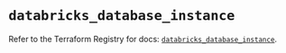 # `databricks_database_instance`

Refer to the Terraform Registry for docs: [`databricks_database_instance`](https://registry.terraform.io/providers/databricks/databricks/1.79.1/docs/resources/database_instance).
